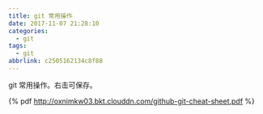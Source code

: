 ```yaml
---
title: git 常用操作
date: 2017-11-07 21:28:10
categories:
  - git
tags:
  - git
abbrlink: c2505162134c8f88
---
```


git 常用操作。右击可保存。

{% pdf http://oxnimkw03.bkt.clouddn.com/github-git-cheat-sheet.pdf %}

